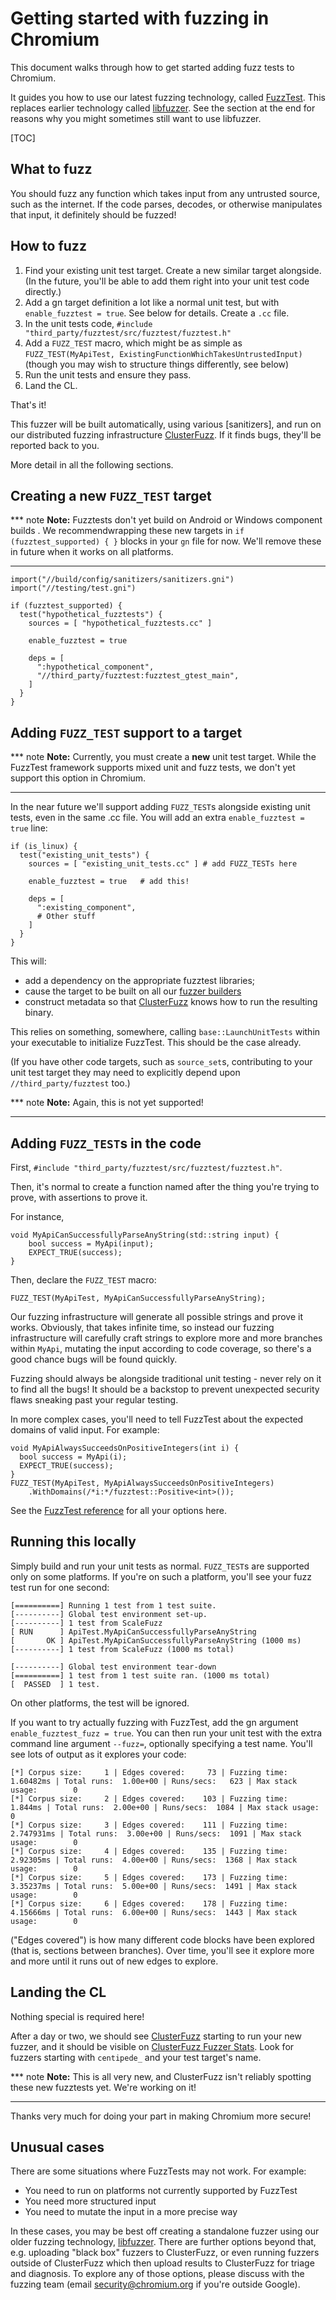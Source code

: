 # Getting started with fuzzing in Chromium

This document walks through how to get started adding fuzz tests to Chromium.

It guides you how to use our latest fuzzing technology, called [FuzzTest]. This
replaces earlier technology called [libfuzzer]. See the section at the end
for reasons why you might sometimes still want to use libfuzzer.

[TOC]

## What to fuzz

You should fuzz any function which takes input from any
untrusted source, such as the internet. If the code parses, decodes, or
otherwise manipulates that input, it definitely should be fuzzed!

## How to fuzz

1. Find your existing unit test target. Create a new similar target
   alongside. (In the future, you'll be able to add them right into your
   unit test code directly.)
2. Add a gn target definition a lot like a normal unit test, but with
   `enable_fuzztest = true`. See below for details. Create a `.cc` file.
3. In the unit tests code, `#include "third_party/fuzztest/src/fuzztest/fuzztest.h"`
4. Add a `FUZZ_TEST` macro, which might be as simple as `FUZZ_TEST(MyApiTest, ExistingFunctionWhichTakesUntrustedInput)`
   (though you may wish to structure things differently, see below)
5. Run the unit tests and ensure they pass.
6. Land the CL.

That's it!

This fuzzer will be built automatically, using various [sanitizers], and run
on our distributed fuzzing infrastructure [ClusterFuzz]. If it finds bugs,
they'll be reported back to you.

More detail in all the following sections.

## Creating a new `FUZZ_TEST` target

*** note
**Note:** Fuzztests don't yet build on Android or Windows component builds
. We recommendwrapping these new targets in `if (fuzztest_supported) { }`
blocks in your `gn` file for now. We'll remove these in future when it works on
all platforms.
***

```
import("//build/config/sanitizers/sanitizers.gni")
import("//testing/test.gni")

if (fuzztest_supported) {
  test("hypothetical_fuzztests") {
    sources = [ "hypothetical_fuzztests.cc" ]

    enable_fuzztest = true

    deps = [
      ":hypothetical_component",
      "//third_party/fuzztest:fuzztest_gtest_main",
    ]
  }
}
```

## Adding `FUZZ_TEST` support to a target

*** note
**Note:** Currently, you must create a **new** unit test target.
While the FuzzTest framework supports mixed unit and fuzz tests,
we don't yet support this option in Chromium.
***

In the near future we'll support adding `FUZZ_TEST`s alongside existing
unit tests, even in the same .cc file. You will add an extra
`enable_fuzztest = true` line:

```
if (is_linux) {
  test("existing_unit_tests") {
    sources = [ "existing_unit_tests.cc" ] # add FUZZ_TESTs here

    enable_fuzztest = true   # add this!

    deps = [
      ":existing_component",
      # Other stuff
    ]
  }
}
```

This will:
* add a dependency on the appropriate fuzztest libraries;
* cause the target to be built on all our [fuzzer builders]
* construct metadata so that [ClusterFuzz] knows how to run the resulting
  binary.

This relies on something, somewhere, calling `base::LaunchUnitTests` within
your executable to initialize FuzzTest. This should be the case already.

(If you have other code targets, such as `source_set`s, contributing to your
unit test target they may need to explicitly depend upon `//third_party/fuzztest`
too.)

*** note
**Note:** Again, this is not yet supported!
***

## Adding `FUZZ_TEST`s in the code

First, `#include "third_party/fuzztest/src/fuzztest/fuzztest.h"`.

Then, it's normal to create a function named after the thing you're trying to
prove, with assertions to prove it.

For instance,

```
void MyApiCanSuccessfullyParseAnyString(std::string input) {
    bool success = MyApi(input);
    EXPECT_TRUE(success);
}
```

Then, declare the `FUZZ_TEST` macro:

```
FUZZ_TEST(MyApiTest, MyApiCanSuccessfullyParseAnyString);
```

Our fuzzing infrastructure will generate all possible strings and prove it works.
Obviously, that takes infinite time, so instead our fuzzing infrastructure will
carefully craft strings to explore more and more branches within `MyApi`,
mutating the input according to code coverage, so there's a good chance bugs
will be found quickly.

Fuzzing should always be alongside traditional unit testing - never rely on it
to find all the bugs! It should be a backstop to prevent unexpected security
flaws sneaking past your regular testing.

In more complex cases, you'll need to tell FuzzTest about the expected domains
of valid input. For example:

```
void MyApiAlwaysSucceedsOnPositiveIntegers(int i) {
  bool success = MyApi(i);
  EXPECT_TRUE(success);
}
FUZZ_TEST(MyApiTest, MyApiAlwaysSucceedsOnPositiveIntegers)
    .WithDomains(/*i:*/fuzztest::Positive<int>());
```

See the [FuzzTest reference] for all your options here.

## Running this locally

Simply build and run your unit tests as normal. `FUZZ_TEST`s are supported only
on some platforms. If you're on such a platform, you'll see your fuzz test
run for one second:

```
[==========] Running 1 test from 1 test suite.
[----------] Global test environment set-up.
[----------] 1 test from ScaleFuzz
[ RUN      ] ApiTest.MyApiCanSuccessfullyParseAnyString
[       OK ] ApiTest.MyApiCanSuccessfullyParseAnyString (1000 ms)
[----------] 1 test from ScaleFuzz (1000 ms total)

[----------] Global test environment tear-down
[==========] 1 test from 1 test suite ran. (1000 ms total)
[  PASSED  ] 1 test.
```

On other platforms, the test will be ignored.

If you want to try actually fuzzing with FuzzTest, add the gn argument
`enable_fuzztest_fuzz = true`. You can then run your unit test
with the extra command line argument `--fuzz=`, optionally specifying a test
name. You'll see lots of output as it explores your code:

```
[*] Corpus size:     1 | Edges covered:     73 | Fuzzing time:        1.60482ms | Total runs:  1.00e+00 | Runs/secs:   623 | Max stack usage:        0
[*] Corpus size:     2 | Edges covered:    103 | Fuzzing time:          1.844ms | Total runs:  2.00e+00 | Runs/secs:  1084 | Max stack usage:        0
[*] Corpus size:     3 | Edges covered:    111 | Fuzzing time:       2.747931ms | Total runs:  3.00e+00 | Runs/secs:  1091 | Max stack usage:        0
[*] Corpus size:     4 | Edges covered:    135 | Fuzzing time:        2.92305ms | Total runs:  4.00e+00 | Runs/secs:  1368 | Max stack usage:        0
[*] Corpus size:     5 | Edges covered:    173 | Fuzzing time:        3.35237ms | Total runs:  5.00e+00 | Runs/secs:  1491 | Max stack usage:        0
[*] Corpus size:     6 | Edges covered:    178 | Fuzzing time:        4.15666ms | Total runs:  6.00e+00 | Runs/secs:  1443 | Max stack usage:        0
```

("Edges covered") is how many different code blocks have been explored (that is,
sections between branches). Over time, you'll see it explore more and more until
it runs out of new edges to explore.

## Landing the CL

Nothing special is required here!

After a day or two, we should see [ClusterFuzz] starting to run your new fuzzer,
and it should be visible on [ClusterFuzz Fuzzer Stats]. Look for fuzzers starting
with `centipede_` and your test target's name.

*** note
**Note:** This is all very new, and ClusterFuzz isn't reliably spotting these
new fuzztests yet. We're working on it!
***

Thanks very much for doing your part in making Chromium more secure!

## Unusual cases

There are some situations where FuzzTests may not work. For example:

* You need to run on platforms not currently supported by FuzzTest
* You need more structured input
* You need to mutate the input in a more precise way

In these cases, you may be best off creating a standalone fuzzer using our
older fuzzing technology, [libfuzzer]. There are further options beyond
that, e.g. uploading "black box" fuzzers to ClusterFuzz, or even running
fuzzers outside of ClusterFuzz which then upload results to ClusterFuzz
for triage and diagnosis. To explore any of those options, please discuss
with the fuzzing team (email security@chromium.org if you're outside Google).


[FuzzTest]: https://github.com/google/fuzztest#how-do-i-use-it
[libfuzzer]: getting_started_with_libfuzzer.md
[`test` template]: https://source.chromium.org/chromium/chromium/src/+/main:testing/test.gni?q=test.gni
[fuzzer builders]: https://ci.chromium.org/p/chromium/g/chromium.fuzz/console
[ClusterFuzz]: https://clusterfuzz.com/
[FuzzTest reference]: https://github.com/google/fuzztest#how-do-i-use-it
[ClusterFuzz Fuzzer Stats]: https://clusterfuzz.com/fuzzer-stats/by-fuzzer/fuzzer/libFuzzer/job/libfuzzer_chrome_asan
